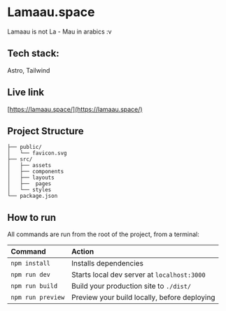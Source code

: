 # Lamaau.space

Lamaau is not La - Mau in arabics :v

## Tech stack:

Astro, Tailwind

## Live link

[https://lamaau.space/](https://lamaau.space/)

## Project Structure

```
├── public/
│   └── favicon.svg
├── src/
│   ├── assets
│   ├── components
│   ├── layouts
│   ├──  pages
│   └── styles
└── package.json
```

## How to run

All commands are run from the root of the project, from a terminal:

| Command           | Action                                       |
| :---------------- | :------------------------------------------- |
| `npm install`     | Installs dependencies                        |
| `npm run dev`     | Starts local dev server at `localhost:3000`  |
| `npm run build`   | Build your production site to `./dist/`      |
| `npm run preview` | Preview your build locally, before deploying |
